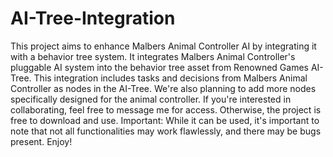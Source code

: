# AI-Tree-Integration
 This project aims to enhance Malbers Animal Controller AI by integrating it with a behavior tree system. It integrates Malbers Animal Controller's pluggable AI system into the behavior tree asset from Renowned Games AI-Tree. This integration includes tasks and decisions from Malbers Animal Controller as nodes in the AI-Tree. We're also planning to add more nodes specifically designed for the animal controller. If you're interested in collaborating, feel free to message me for access. Otherwise, the project is free to download and use. Important: While it can be used, it's important to note that not all functionalities may work flawlessly, and there may be bugs present. Enjoy!
